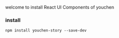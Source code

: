 welcome to install React UI Components of youchen

### install

```
npm install youchen-story --save-dev
```